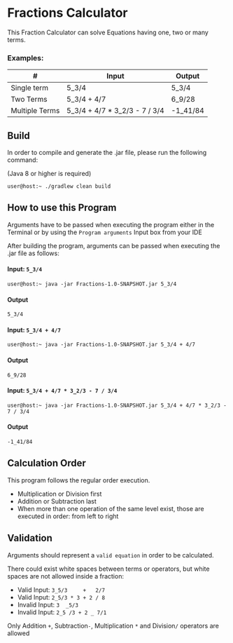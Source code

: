 # Fractions Calculator

This Fraction Calculator can solve Equations having one, two or many terms.

### Examples:

| #              | Input                         |  Output     |
|----------------|-------------------------------|-------------|
| Single term    | 5_3/4                         | 5_3/4       |
| Two Terms      | 5_3/4 + 4/7                   | 6_9/28      |
| Multiple Terms | 5_3/4 + 4/7 * 3_2/3 - 7 / 3/4 | -1_41/84    |

## Build

In order to compile and generate the .jar file, please run the following command:

(Java 8 or higher is required)

```shell
user@host:~ ./gradlew clean build 
```

## How to use this Program

Arguments have to be passed when executing the program either in the Terminal or by using the `Program arguments` Input box from your IDE

After building the program, arguments can be passed when executing the .jar file as follows:

#### Input: `5_3/4`
```shell
user@host:~ java -jar Fractions-1.0-SNAPSHOT.jar 5_3/4
```
#### Output
```shell
5_3/4
```
#### Input: `5_3/4 + 4/7`
```shell
user@host:~ java -jar Fractions-1.0-SNAPSHOT.jar 5_3/4 + 4/7
```
#### Output
```shell
6_9/28
```
#### Input: `5_3/4 + 4/7 * 3_2/3 - 7 / 3/4`
```shell
user@host:~ java -jar Fractions-1.0-SNAPSHOT.jar 5_3/4 + 4/7 * 3_2/3 - 7 / 3/4
```
#### Output
```shell
-1_41/84
```

## Calculation Order

This program follows the regular order execution.

 * Multiplication or Division first
 * Addition or Subtraction last
 * When more than one operation of the same level exist, those are executed in order: from left to right

## Validation


Arguments should represent a `valid equation` in order to be calculated.

There could exist white spaces between terms or operators, but white spaces are not allowed inside a fraction:
* Valid Input: `3_5/3     +   2/7`
* Valid Input: `2_5/3 * 3 + 2 / 8`
* Invalid Input: `3  _5/3`
* Invalid Input: `2_5 /3 + 2 _ 7/1`

Only Addition `+`, Subtraction`-`, Multiplication `*` and Division`/` operators are allowed